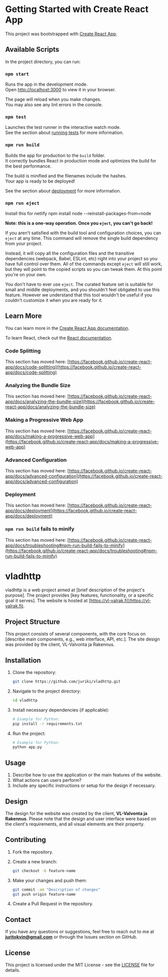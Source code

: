 # Getting Started with Create React App

This project was bootstrapped with [Create React App](https://github.com/facebook/create-react-app).

## Available Scripts

In the project directory, you can run:

### `npm start`

Runs the app in the development mode.\
Open [http://localhost:3000](http://localhost:3000) to view it in your browser.

The page will reload when you make changes.\
You may also see any lint errors in the console.

### `npm test`

Launches the test runner in the interactive watch mode.\
See the section about [running tests](https://facebook.github.io/create-react-app/docs/running-tests) for more information.

### `npm run build`

Builds the app for production to the `build` folder.\
It correctly bundles React in production mode and optimizes the build for the best performance.

The build is minified and the filenames include the hashes.\
Your app is ready to be deployed!

See the section about [deployment](https://facebook.github.io/create-react-app/docs/deployment) for more information.

### `npm run eject`

Install this for netlify
npm install node --reinstall-packages-from=node

**Note: this is a one-way operation. Once you `eject`, you can't go back!**

If you aren't satisfied with the build tool and configuration choices, you can `eject` at any time. This command will remove the single build dependency from your project.

Instead, it will copy all the configuration files and the transitive dependencies (webpack, Babel, ESLint, etc) right into your project so you have full control over them. All of the commands except `eject` will still work, but they will point to the copied scripts so you can tweak them. At this point you're on your own.

You don't have to ever use `eject`. The curated feature set is suitable for small and middle deployments, and you shouldn't feel obligated to use this feature. However we understand that this tool wouldn't be useful if you couldn't customize it when you are ready for it.

## Learn More

You can learn more in the [Create React App documentation](https://facebook.github.io/create-react-app/docs/getting-started).

To learn React, check out the [React documentation](https://reactjs.org/).

### Code Splitting

This section has moved here: [https://facebook.github.io/create-react-app/docs/code-splitting](https://facebook.github.io/create-react-app/docs/code-splitting)

### Analyzing the Bundle Size

This section has moved here: [https://facebook.github.io/create-react-app/docs/analyzing-the-bundle-size](https://facebook.github.io/create-react-app/docs/analyzing-the-bundle-size)

### Making a Progressive Web App

This section has moved here: [https://facebook.github.io/create-react-app/docs/making-a-progressive-web-app](https://facebook.github.io/create-react-app/docs/making-a-progressive-web-app)

### Advanced Configuration

This section has moved here: [https://facebook.github.io/create-react-app/docs/advanced-configuration](https://facebook.github.io/create-react-app/docs/advanced-configuration)

### Deployment

This section has moved here: [https://facebook.github.io/create-react-app/docs/deployment](https://facebook.github.io/create-react-app/docs/deployment)

### `npm run build` fails to minify

This section has moved here: [https://facebook.github.io/create-react-app/docs/troubleshooting#npm-run-build-fails-to-minify](https://facebook.github.io/create-react-app/docs/troubleshooting#npm-run-build-fails-to-minify)



# vladhttp

vladhttp is a web project aimed at [brief description of the project's purpose]. The project provides [key features, functionality, or a specific goal it serves]. The website is hosted at [https://vl-valrak.fi](https://vl-valrak.fi).

## Project Structure

This project consists of several components, with the core focus on [describe main components, e.g., web interface, API, etc.]. The site design was provided by the client, VL-Valvonta ja Rakennus.

## Installation

1. Clone the repository:
    ```bash
    git clone https://github.com/juriki/vladhttp.git
    ```

2. Navigate to the project directory:
    ```bash
    cd vladhttp
    ```

3. Install necessary dependencies (if applicable):
    ```bash
    # Example for Python:
    pip install -r requirements.txt
    ```

4. Run the project:
    ```bash
    # Example for Python:
    python app.py
    ```

## Usage

1. Describe how to use the application or the main features of the website.
2. What actions can users perform?
3. Include any specific instructions or setup for the design if necessary.

## Design

The design for the website was created by the client, **VL-Valvonta ja Rakennus**. Please note that the design and user interface were based on the client's requirements, and all visual elements are their property.

## Contributing

1. Fork the repository.
2. Create a new branch:
    ```bash
    git checkout -b feature-name
    ```

3. Make your changes and push them:
    ```bash
    git commit -am "Description of changes"
    git push origin feature-name
    ```

4. Create a Pull Request in the repository.

## Contact

If you have any questions or suggestions, feel free to reach out to me at **juritokvin@gmail.com** or through the Issues section on GitHub.

## License

This project is licensed under the MIT License - see the [LICENSE](LICENSE) file for details.
